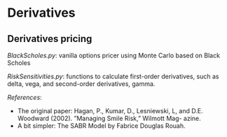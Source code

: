 # Derivatives
## Derivatives pricing

_BlackScholes.py_: vanilla options pricer using Monte Carlo based on Black Scholes

_RiskSensitivities.py_: 
functions to calculate first-order derivatives, such as delta, vega, and second-order derivatives, gamma.


*References*:

- The original paper: Hagan, P., Kumar, D., Lesniewski, L, and D.E. Woodward (2002). ”Managing Smile Risk,” Wilmott Mag- azine.
- A bit simpler: The SABR Model by Fabrice Douglas Rouah.
